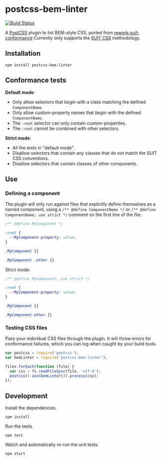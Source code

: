 # postcss-bem-linter

[![Build Status](https://secure.travis-ci.org/necolas/postcss-bem-linter.png?branch=master)](http://travis-ci.org/necolas/postcss-bem-linter)

A [PostCSS](https://github.com/postcss/postcss) plugin to lint BEM-style CSS,
ported from [rework-suit-conformance](https://github.com/suitcss/rework-suit-conformance)
Currently only supports the [SUIT CSS](https://github.com/suitcss/suit) methodology.

## Installation

```
npm install postcss-bem-linter
```

## Conformance tests

**Default mode**:

* Only allow selectors that *begin* with a class matching the defined `ComponentName`.
* Only allow custom-property names that *begin* with the defined `ComponentName`.
* The `:root` selector can only contain custom-properties.
* The `:root` cannot be combined with other selectors.

**Strict mode**:

* All the tests in "default mode".
* Disallow selectors that contain any classes that do not match the SUIT CSS conventions.
* Disallow selectors that contain classes of other components.

## Use

### Defining a component

The plugin will only run against files that explicitly define themselves as a
named component, using a `/** @define ComponentName */` or `/** @define
ComponentName; use strict */` comment on the first line of the file.

```css
/** @define MyComponent */

:root {
  --MyComponent-property: value;
}

.MyComponent {}

.MyComponent .other {}
```

Strict mode:

```css
/** @define MyComponent; use strict */

:root {
  --MyComponent-property: value;
}

.MyComponent {}

.MyComponent-other {}
```

### Testing CSS files

Pass your individual CSS files through the plugin. It will throw errors for
conformance failures, which you can log when caught by your build tools.

```js
var postcss = require('postcss');
var bemLinter = require('postcss-bem-linter');

files.forEach(function (file) {
  var css = fs.readFileSync(file, 'utf-8');
  postcss().use(bemLinter()).process(css);
});
```

## Development

Install the dependencies.

```
npm install
```

Run the tests.

```
npm test
```

Watch and automatically re-run the unit tests.

```
npm start
```
